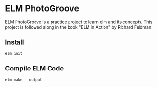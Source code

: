# ELM PhotoGroove
ELM PhotoGroove is a practice project to learn elm and its concepts. This project is followed along in the book "ELM in Action" by Richard Feldman. 


## Install
`elm init`


## Compile ELM Code
`elm make --output` 